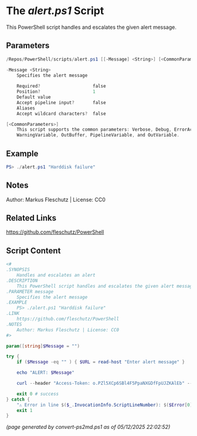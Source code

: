 The *alert.ps1* Script
===========================

This PowerShell script handles and escalates the given alert message.

Parameters
----------
```powershell
/Repos/PowerShell/scripts/alert.ps1 [[-Message] <String>] [<CommonParameters>]

-Message <String>
    Specifies the alert message
    
    Required?                    false
    Position?                    1
    Default value                
    Accept pipeline input?       false
    Aliases                      
    Accept wildcard characters?  false

[<CommonParameters>]
    This script supports the common parameters: Verbose, Debug, ErrorAction, ErrorVariable, WarningAction, 
    WarningVariable, OutBuffer, PipelineVariable, and OutVariable.
```

Example
-------
```powershell
PS> ./alert.ps1 "Harddisk failure"

```

Notes
-----
Author: Markus Fleschutz | License: CC0

Related Links
-------------
https://github.com/fleschutz/PowerShell

Script Content
--------------
```powershell
<#
.SYNOPSIS
	Handles and escalates an alert 
.DESCRIPTION
	This PowerShell script handles and escalates the given alert message.
.PARAMETER message
	Specifies the alert message
.EXAMPLE
	PS> ./alert.ps1 "Harddisk failure"
.LINK
	https://github.com/fleschutz/PowerShell
.NOTES
	Author: Markus Fleschutz | License: CC0
#>

param([string]$Message = "")

try {
	if ($Message -eq "" ) { $URL = read-host "Enter alert message" }

	echo "ALERT: $Message"

	curl --header "Access-Token: o.PZl5XCp6SBl4F5PpaNXGDfFpUJZKAlEb" --header "Content-Type: application/json" --data-binary '{"type": "note", "title": "ALERT", "body": "$Message"}' --request POST https://api.pushbullet.com/v2/pushes

	exit 0 # success
} catch {
	"⚠️ Error in line $($_.InvocationInfo.ScriptLineNumber): $($Error[0])"
	exit 1
}
```

*(page generated by convert-ps2md.ps1 as of 05/12/2025 22:02:52)*
